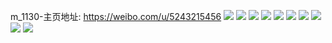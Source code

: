 m_1130-主页地址: https://weibo.com/u/5243215456 
![](https://wx4.sinaimg.cn/mw2000/005IPZRely1h9gaujbdzvj316o1kwkjl.jpg) 
![](https://wx4.sinaimg.cn/mw2000/005IPZRely1h9gaukodzrj316o1munpd.jpg) 
![](https://wx4.sinaimg.cn/mw2000/005IPZRely1h9gaum1uu5j316o1muhdt.jpg) 
![](https://wx4.sinaimg.cn/mw2000/005IPZRely1h9gauncrjkj316o1kwhdt.jpg) 
![](https://wx4.sinaimg.cn/mw2000/005IPZRely1h9gauq08ryj32c0340npg.jpg) 
![](https://wx4.sinaimg.cn/mw2000/005IPZRely1h9gausm27wj32c0340kjo.jpg) 
![](https://wx4.sinaimg.cn/mw2000/005IPZRely1h9gauu0xh1j316o1kwnpd.jpg) 
![](https://wx4.sinaimg.cn/mw2000/005IPZRely1h9gauvm1cwj316o1kw1ky.jpg) 
![](https://wx4.sinaimg.cn/mw2000/005IPZRely1h9gaui7mc0j32c03401l2.jpg) 
![](https://wx4.sinaimg.cn/mw2000/005IPZRely1h8wdyjtjv6j30zk10uk0j.jpg) 
